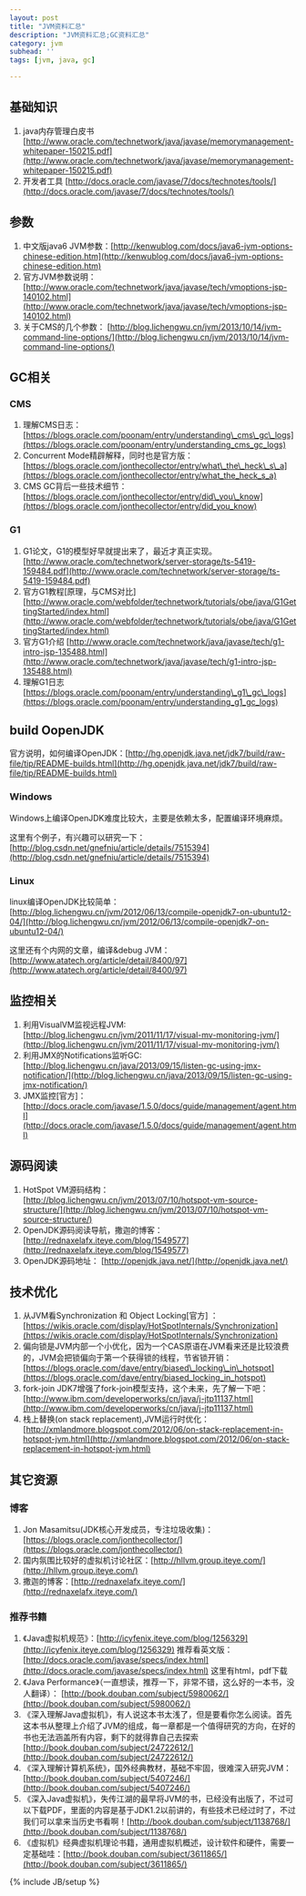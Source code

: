 ```yaml
---
layout: post
title: "JVM资料汇总"
description: "JVM资料汇总;GC资料汇总"
category: jvm
subhead: ''
tags: [jvm, java, gc]

---
```


基础知识
--------

1.  java内存管理白皮书[http://www.oracle.com/technetwork/java/javase/memorymanagement-whitepaper-150215.pdf](http://www.oracle.com/technetwork/java/javase/memorymanagement-whitepaper-150215.pdf)
2.  开发者工具 [http://docs.oracle.com/javase/7/docs/technotes/tools/](http://docs.oracle.com/javase/7/docs/technotes/tools/)

参数
----

1.  中文版java6 JVM参数：[http://kenwublog.com/docs/java6-jvm-options-chinese-edition.htm](http://kenwublog.com/docs/java6-jvm-options-chinese-edition.htm)
2.  官方JVM参数说明：[http://www.oracle.com/technetwork/java/javase/tech/vmoptions-jsp-140102.html](http://www.oracle.com/technetwork/java/javase/tech/vmoptions-jsp-140102.html)
3.  关于CMS的几个参数： [http://blog.lichengwu.cn/jvm/2013/10/14/jvm-command-line-options/](http://blog.lichengwu.cn/jvm/2013/10/14/jvm-command-line-options/)

GC相关
------

### CMS

1.  理解CMS日志：[https://blogs.oracle.com/poonam/entry/understanding\_cms\_gc\_logs](https://blogs.oracle.com/poonam/entry/understanding_cms_gc_logs)
2.  Concurrent Mode精辟解释，同时也是官方版：[https://blogs.oracle.com/jonthecollector/entry/what\_the\_heck\_s\_a](https://blogs.oracle.com/jonthecollector/entry/what_the_heck_s_a)
3.  CMS GC背后一些技术细节：[https://blogs.oracle.com/jonthecollector/entry/did\_you\_know](https://blogs.oracle.com/jonthecollector/entry/did_you_know)

### G1

1.  G1论文，G1的模型好早就提出来了，最近才真正实现。[http://www.oracle.com/technetwork/server-storage/ts-5419-159484.pdf](http://www.oracle.com/technetwork/server-storage/ts-5419-159484.pdf)
2.  官方G1教程[原理，与CMS对比][http://www.oracle.com/webfolder/technetwork/tutorials/obe/java/G1GettingStarted/index.html](http://www.oracle.com/webfolder/technetwork/tutorials/obe/java/G1GettingStarted/index.html)
3.  官方G1介绍 [http://www.oracle.com/technetwork/java/javase/tech/g1-intro-jsp-135488.html](http://www.oracle.com/technetwork/java/javase/tech/g1-intro-jsp-135488.html)
4.  理解G1日志 [https://blogs.oracle.com/poonam/entry/understanding\_g1\_gc\_logs](https://blogs.oracle.com/poonam/entry/understanding_g1_gc_logs)

build OopenJDK
--------------

官方说明，如何编译OpenJDK：[http://hg.openjdk.java.net/jdk7/build/raw-file/tip/README-builds.html](http://hg.openjdk.java.net/jdk7/build/raw-file/tip/README-builds.html)

### Windows

Windows上编译OpenJDK难度比较大，主要是依赖太多，配置编译环境麻烦。

这里有个例子，有兴趣可以研究一下：[http://blog.csdn.net/gnefniu/article/details/7515394](http://blog.csdn.net/gnefniu/article/details/7515394)

### Linux

linux编译OpenJDK比较简单：[http://blog.lichengwu.cn/jvm/2012/06/13/compile-openjdk7-on-ubuntu12-04/](http://blog.lichengwu.cn/jvm/2012/06/13/compile-openjdk7-on-ubuntu12-04/)

这里还有个内网的文章，编译&debug JVM：[http://www.atatech.org/article/detail/8400/97](http://www.atatech.org/article/detail/8400/97)

监控相关
--------

1.  利用VisualVM监视远程JVM: [http://blog.lichengwu.cn/jvm/2011/11/17/visual-mv-monitoring-jvm/](http://blog.lichengwu.cn/jvm/2011/11/17/visual-mv-monitoring-jvm/)
2.  利用JMX的Notifications监听GC:[http://blog.lichengwu.cn/java/2013/09/15/listen-gc-using-jmx-notification/](http://blog.lichengwu.cn/java/2013/09/15/listen-gc-using-jmx-notification/)
3.  JMX监控[官方]：[http://docs.oracle.com/javase/1.5.0/docs/guide/management/agent.html](http://docs.oracle.com/javase/1.5.0/docs/guide/management/agent.html)

源码阅读
--------

1.  HotSpot VM源码结构：[http://blog.lichengwu.cn/jvm/2013/07/10/hotspot-vm-source-structure/](http://blog.lichengwu.cn/jvm/2013/07/10/hotspot-vm-source-structure/)
2.  OpenJDK源码阅读导航，撒迦的博客： [http://rednaxelafx.iteye.com/blog/1549577](http://rednaxelafx.iteye.com/blog/1549577)
3.  OpenJDK源码地址： [http://openjdk.java.net/](http://openjdk.java.net/)

技术优化
--------

1.  从JVM看Synchronization 和 Object Locking[官方] ：[https://wikis.oracle.com/display/HotSpotInternals/Synchronization](https://wikis.oracle.com/display/HotSpotInternals/Synchronization)
2.  偏向锁是JVM内部一个小优化，因为一个CAS原语在JVM看来还是比较浪费的，JVM会把锁偏向于第一个获得锁的线程，节省锁开销：[https://blogs.oracle.com/dave/entry/biased\_locking\_in\_hotspot](https://blogs.oracle.com/dave/entry/biased_locking_in_hotspot)
3.  fork-join JDK7增强了fork-join模型支持，这个未来，先了解一下吧：[http://www.ibm.com/developerworks/cn/java/j-jtp11137.html](http://www.ibm.com/developerworks/cn/java/j-jtp11137.html)
4.  栈上替换(on stack replacement),JVM运行时优化： [http://xmlandmore.blogspot.com/2012/06/on-stack-replacement-in-hotspot-jvm.html](http://xmlandmore.blogspot.com/2012/06/on-stack-replacement-in-hotspot-jvm.html)

其它资源
--------

### 博客

1.  Jon Masamitsu(JDK核心开发成员，专注垃圾收集)：[https://blogs.oracle.com/jonthecollector/](https://blogs.oracle.com/jonthecollector/)
2.  国内氛围比较好的虚拟机讨论社区：[http://hllvm.group.iteye.com/](http://hllvm.group.iteye.com/)
3.  撒迦的博客：[http://rednaxelafx.iteye.com/](http://rednaxelafx.iteye.com/)

### 推荐书籍

1.  《Java虚拟机规范》：[http://icyfenix.iteye.com/blog/1256329](http://icyfenix.iteye.com/blog/1256329) 推荐看英文版：[http://docs.oracle.com/javase/specs/index.html](http://docs.oracle.com/javase/specs/index.html) 这里有html，pdf下载
2.  《Java Performance》（一直想读，推荐一下，非常不错，这么好的一本书，没人翻译）： [http://book.douban.com/subject/5980062/](http://book.douban.com/subject/5980062/)
3.  《深入理解Java虚拟机》，有人说这本书太浅了，但是要看你怎么阅读。首先这本书从整理上介绍了JVM的组成，每一章都是一个值得研究的方向，在好的书也无法涵盖所有内容，剩下的就得靠自己去探索 [http://book.douban.com/subject/24722612/](http://book.douban.com/subject/24722612/)
4.  《深入理解计算机系统》，国外经典教材，基础不牢固，很难深入研究JVM：[http://book.douban.com/subject/5407246/](http://book.douban.com/subject/5407246/)
5.  《深入Java虚拟机》，失传江湖的最早将JVM的书，已经没有出版了，不过可以下载PDF，里面的内容是基于JDK1.2以前讲的，有些技术已经过时了，不过我们可以拿来当历史书看啊！[http://book.douban.com/subject/1138768/](http://book.douban.com/subject/1138768/)
6.  《虚拟机》经典虚拟机理论书籍，通用虚拟机概述，设计软件和硬件，需要一定基础哇：[http://book.douban.com/subject/3611865/](http://book.douban.com/subject/3611865/)

{% include JB/setup %}